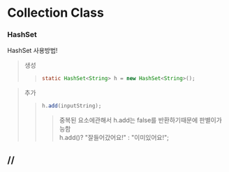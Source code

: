 # Collection Class

### HashSet<type>
HashSet 사용방법!

>생성
>> ```java
>>static HashSet<String> h = new HashSet<String>();
>>```
  
>추가
>>```java
>>h.add(inputString);
>>```
>>>중복된 요소에관해서 h.add는 false를 반환하기때문에 판별이가능함<br/>h.add()? "잘들어갔어요!" : "이미있어요!";

//
---
